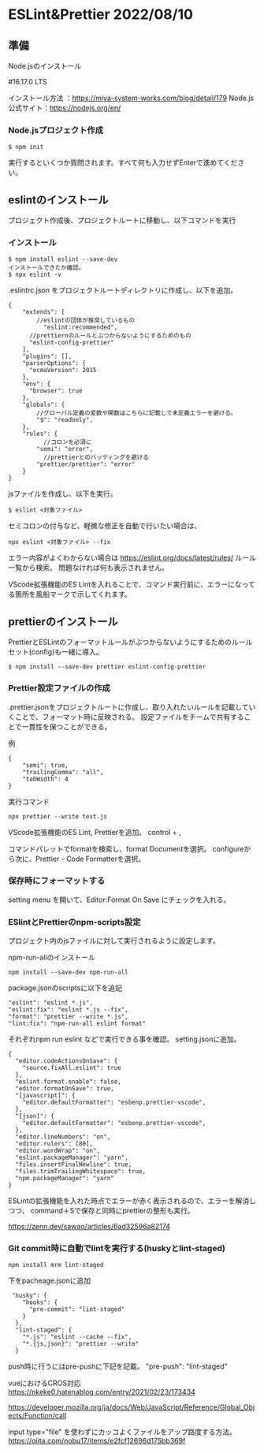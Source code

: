 ESLint&Prettier 2022/08/10
=====================


準備
----------------------------------------
Node.jsのインストール

#16.17.0 LTS

インストール方法 ：https://miya-system-works.com/blog/detail/179
Node.js公式サイト：https://nodejs.org/en/

### Node.jsプロジェクト作成
```
$ npm init
```
実行するといくつか質問されます。すべて何も入力せずEnterで進めてください。


eslintのインストール
----------------------------------------
プロジェクト作成後、プロジェクトルートに移動し、以下コマンドを実行

### インストール

```
$ npm install eslint --save-dev
インストールできたか確認。
$ npx eslint -v
```

.eslintrc.json をプロジェクトルートディレクトリに作成し、以下を追加。

```
{
    "extends": [
		//eslintの団体が推奨しているもの
		  "eslint:recommended",
      //prettiernのルールとぶつからないようにするためのもの
      "eslint-config-prettier"
	],
    "plugins": [],
    "parserOptions": {
      "ecmaVersion": 2015
    },
    "env": {
      "browser": true
    },
    "globals": {
	    //グローバル定義の変数や関数はこちらに記載して未定義エラーを避ける。
        "$": "readonly",
    },
    "rules": {
	      //コロンを必須に
        "semi": "error",
	      //prettierとのバッティングを避ける
        "prettier/prettier": "error"
    }
}
```

jsファイルを作成し、以下を実行。

```
$ eslint <対象ファイル>
```

セミコロンの付与など、軽微な修正を自動で行いたい場合は、
```
npx eslint <対象ファイル> --fix
```

エラー内容がよくわからない場合は https://eslint.org/docs/latest/rules/ ルール一覧から検索。
問題なければ何も表示されません。

VScode拡張機能のES Lintを入れることで、コマンド実行前に、エラーになってる箇所を風船マークで示してくれます。


prettierのインストール
----------------------------------------
PrettierとESLintのフォーマットルールがぶつからないようにするためのルールセット(config)も一緒に導入。
```
$ npm install --save-dev prettier eslint-config-prettier
```

### Prettier設定ファイルの作成

.prettier.jsonをプロジェクトルートに作成し、取り入れたいルールを記載していくことで、フォーマット時に反映される。
設定ファイルをチームで共有することで一貫性を保つことができる。

例
```
{
	"semi": true,
	"trailingComma": "all",
	"tabWidth": 4
}
```

実行コマンド
```
npx prettier --write test.js
```

VScode拡張機能のES Lint, Prettierを追加。
control + ,

コマンドパレットでformatを検索し、format Documentを選択。
configureから次に、Prettier - Code Formatterを選択。

### 保存時にフォーマットする

setting menu を開いて、Editor:Format On Save
にチェックを入れる。

### ESlintとPrettierのnpm-scripts設定

プロジェクト内のjsファイルに対して実行されるように設定します。

npm-run-allのインストール
```
npm install --save-dev npm-run-all
```
package.jsonのscriptsに以下を追記

```
"eslint": "eslint *.js",
"eslint:fix": "eslint *.js --fix",
"format": "prettier --write *.js",
"lint:fix": "npm-run-all eslint format"
```

それぞれnpm run eslint などで実行できる事を確認。
setting.jsonに追加。
```
{
  "editor.codeActionsOnSave": {
    "source.fixAll.eslint": true
  },
  "eslint.format.enable": false,
  "editor.formatOnSave": true,
  "[javascript]": {
    "editor.defaultFormatter": "esbenp.prettier-vscode",
  },
  "[json]": {
    "editor.defaultFormatter": "esbenp.prettier-vscode",
  },
  "editor.lineNumbers": "on",
  "editor.rulers": [80],
  "editor.wordWrap": "on",
  "eslint.packageManager": "yarn",
  "files.insertFinalNewline": true,
  "files.trimTrailingWhitespace": true,
  "npm.packageManager": "yarn"
}
```

ESLintの拡張機能を入れた時点でエラーが赤く表示されるので、エラーを解消しつつ、
command＋Sで保存と同時にprettierの整形も実行。

https://zenn.dev/sawao/articles/6ad32596a82174

### Git commit時に自動でlintを実行する(huskyとlint-staged)

```
npm install mrm lint-staged
```

下をpacheage.jsonに追加

```
 "husky": {
    "hooks": {
      "pre-commit": "lint-staged"
    }
  },
  "lint-staged": {
    "*.js": "eslint --cache --fix",
    "*.{js,json}": "prettier --write"
  }
```

push時に行うにはpre-pushに下記を記載。
"pre-push": "lint-staged"



vueにおけるCROS対応
https://nkeke0.hatenablog.com/entry/2021/02/23/173434


https://developer.mozilla.org/ja/docs/Web/JavaScript/Reference/Global_Objects/Function/call

input type="file" を使わずにカッコよくファイルをアップ路度する方法。
https://qiita.com/nobu17/items/e2fcf12696d175bb369f
